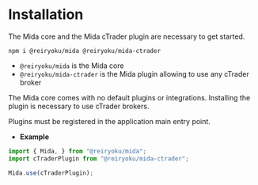 # Installation
The Mida core and the Mida cTrader plugin are necessary to get started.
```console
npm i @reiryoku/mida @reiryoku/mida-ctrader
```

- `@reiryoku/mida` is the Mida core
- `@reiryoku/mida-ctrader` is the Mida plugin allowing to use any cTrader broker

The Mida core comes with no default plugins or integrations.
Installing the plugin is necessary to use cTrader brokers.

Plugins must be registered in the application main entry point.

- **Example**
```javascript
import { Mida, } from "@reiryoku/mida";
import cTraderPlugin from "@reiryoku/mida-ctrader";

Mida.use(cTraderPlugin);
```
